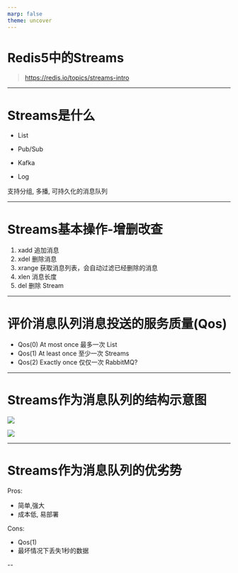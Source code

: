 ```yaml
---
marp: false
theme: uncover
---
```


# Redis5中的Streams

> https://redis.io/topics/streams-intro

---

# Streams是什么

- List
- Pub/Sub

- Kafka
- Log

支持分组, 多播, 可持久化的消息队列

---

# Streams基本操作-增删改查

1. xadd 追加消息
2. xdel 删除消息
3. xrange 获取消息列表，会自动过滤已经删除的消息
4. xlen 消息长度
5. del 删除 Stream

---

# 评价消息队列消息投送的服务质量(Qos)

- Qos(0) At most once    最多一次    List
- Qos(1) At least once   至少一次    Streams
- Qos(2) Exactly once    仅仅一次    RabbitMQ?

---


# Streams作为消息队列的结构示意图

![](https://user-gold-cdn.xitu.io/2018/6/1/163bae206a809d56?imageView2/0/w/1280/h/960/format/webp/ignore-error/1)


![](https://user-gold-cdn.xitu.io/2018/6/1/163bbe4d6f601f8e?imageView2/0/w/1280/h/960/format/webp/ignore-error/1)

---

# Streams作为消息队列的优劣势

Pros:
- 简单,强大
- 成本低, 易部署

Cons:
- Qos(1)
- 最坏情况下丢失1秒的数据 

--